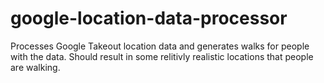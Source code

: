 # google-location-data-processor

Processes Google Takeout location data and generates walks for people with the data.
Should result in some relitivly realistic locations that people are walking.


